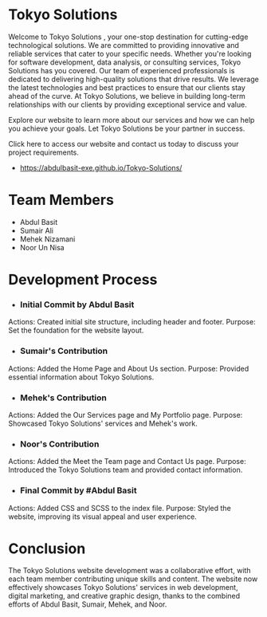 # Tokyo Solutions #

Welcome to Tokyo Solutions , your one-stop destination for cutting-edge technological solutions.
We are committed to providing innovative and reliable services that cater to your specific needs. Whether you're looking for software development, data analysis, or consulting services, Tokyo Solutions has you covered.
Our team of experienced professionals is dedicated to delivering high-quality solutions that drive results. We leverage the latest technologies and best practices to ensure that our clients stay ahead of the curve. At Tokyo Solutions, we believe in building long-term relationships with our clients by providing exceptional service and value.

Explore our website to learn more about our services and how we can help you achieve your goals. Let Tokyo Solutions be your partner in success.

Click here to access our website and contact us today to discuss your project requirements. 
- https://abdulbasit-exe.github.io/Tokyo-Solutions/


# Team Members
- Abdul Basit 
- Sumair Ali 
- Mehek Nizamani
- Noor Un Nisa 

# Development Process
- ### Initial Commit by Abdul Basit
Actions: Created initial site structure, including header and footer.
Purpose: Set the foundation for the website layout.

- ### Sumair's Contribution
Actions: Added the Home Page and About Us section.
Purpose: Provided essential information about Tokyo Solutions.

- ### Mehek's Contribution
Actions: Added the Our Services page and My Portfolio page.
Purpose: Showcased Tokyo Solutions' services and Mehek's work.

- ### Noor's Contribution
Actions: Added the Meet the Team page and Contact Us page.
Purpose: Introduced the Tokyo Solutions team and provided contact information.

- ### Final Commit by #Abdul Basit
Actions: Added CSS and SCSS to the index file.
Purpose: Styled the website, improving its visual appeal and user experience.

# Conclusion
The Tokyo Solutions website development was a collaborative effort, with each team member contributing unique skills and content. The website now effectively showcases Tokyo Solutions' services in web development, digital marketing, and creative graphic design, thanks to the combined efforts of Abdul Basit, Sumair, Mehek, and Noor.

